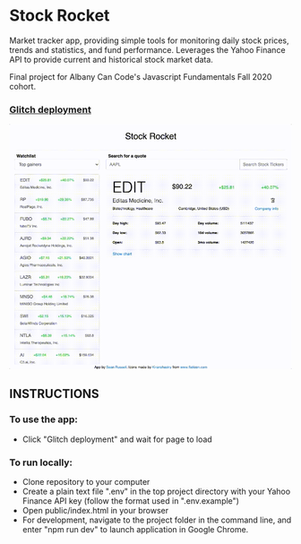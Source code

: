 # Stock Rocket

Market tracker app, providing simple tools for monitoring daily stock prices, trends and statistics, and fund performance. Leverages the Yahoo Finance API to provide current and historical stock market data.

Final project for Albany Can Code's Javascript Fundamentals Fall 2020 cohort.

### [Glitch deployment](https://stock-rocket.glitch.me/)

![Stock Rocket demo](/example.gif)

## INSTRUCTIONS

### To use the app:

- Click "Glitch deployment" and wait for page to load

### To run locally:

- Clone repository to your computer
- Create a plain text file ".env" in the top project directory with your Yahoo Finance API key (follow the format used in ".env.example")
- Open public/index.html in your browser
- For development, navigate to the project folder in the command line, and enter "npm run dev" to launch application in Google Chrome.
